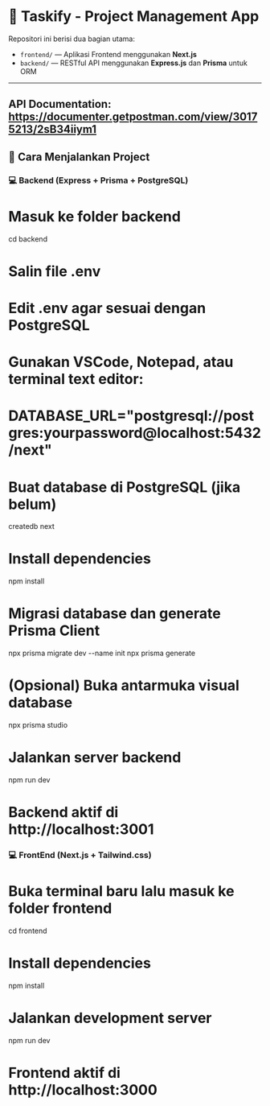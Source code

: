 # 📝 Taskify - Project Management App

Repositori ini berisi dua bagian utama:

- `frontend/` — Aplikasi Frontend menggunakan **Next.js**
- `backend/` — RESTful API menggunakan **Express.js** dan **Prisma** untuk ORM

---
API Documentation: https://documenter.getpostman.com/view/30175213/2sB34iiym1
---

## 🚀 Cara Menjalankan Project

### 💻 Backend (Express + Prisma + PostgreSQL)

# Masuk ke folder backend
cd backend

# Salin file .env

# Edit .env agar sesuai dengan PostgreSQL 
# Gunakan VSCode, Notepad, atau terminal text editor:
# DATABASE_URL="postgresql://postgres:yourpassword@localhost:5432/next"

# Buat database di PostgreSQL (jika belum)
createdb next

# Install dependencies
npm install

# Migrasi database dan generate Prisma Client
npx prisma migrate dev --name init
npx prisma generate

# (Opsional) Buka antarmuka visual database
npx prisma studio

# Jalankan server backend
npm run dev
# Backend aktif di http://localhost:3001

### 💻 FrontEnd (Next.js + Tailwind.css)
# Buka terminal baru lalu masuk ke folder frontend
cd frontend

# Install dependencies
npm install

# Jalankan development server
npm run dev
# Frontend aktif di http://localhost:3000

